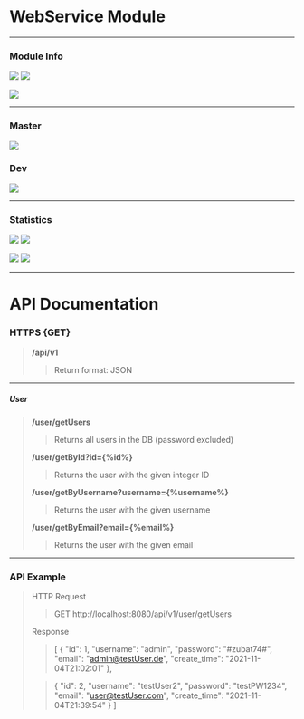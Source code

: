 # WebService Module
___
### Module Info
![](https://img.shields.io/badge/Java%20JDK-17-orange?style=for-the-badge)
![](https://img.shields.io/badge/Build%20&%20Deployment-Maven-purple?style=for-the-badge)

![](https://img.shields.io/badge/Package-org.acmseproject.WebService-green?style=for-the-badge)
___
### Master
![](https://img.shields.io/github/last-commit/Kushurando/Software-Engineering-Walk-with-me?style=for-the-badge)
### Dev
![](https://img.shields.io/github/last-commit/Kushurando/Software-Engineering-Walk-with-me/dev?style=for-the-badge)
___
### Statistics
![](https://img.shields.io/tokei/lines/github/Kushurando/Software-Engineering-Walk-with-me?style=for-the-badge)
![](https://img.shields.io/github/repo-size/Kushurando/Software-Engineering-Walk-with-me?style=for-the-badge)

![](https://img.shields.io/github/issues-raw/Kushurando/Software-Engineering-Walk-with-me?style=for-the-badge)
![](https://img.shields.io/github/issues-pr-raw/Kushurando/Software-Engineering-Walk-with-me?style=for-the-badge)
___
# API Documentation


### HTTPS {GET}
> __/api/v1__
>
> > Return format: JSON
___
##### User
> __/user/getUsers__
> > Returns all users in the DB (password excluded)
>
> __/user/getById?id={%id%}__
> > Returns the user with the given integer ID
>
> __/user/getByUsername?username={%username%}__
> > Returns the user with the given username
> 
> __/user/getByEmail?email={%email%}__
> > Returns the user with the given email
___
### API Example
> HTTP Request
> >GET http://localhost:8080/api/v1/user/getUsers
>
> Response
> >[
{
"id": 1,
"username": "admin",
"password": "#zubat74#",
"email": "admin@testUser.de",
"create_time": "2021-11-04T21:02:01"
},
> 
> >{
"id": 2,
"username": "testUser2",
"password": "testPW1234",
"email": "user@testUser.com",
"create_time": "2021-11-04T21:39:54"
}
]
